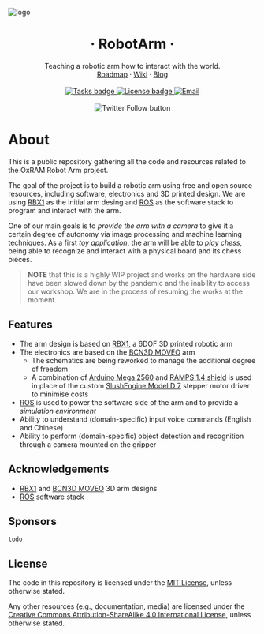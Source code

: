 ![logo](https://user-images.githubusercontent.com/6771224/141656663-96ae20bf-9eaf-4808-b145-5f7c027ac39d.png)

<h1 align="center">&middot; RobotArm &middot;</h1>


<p align="center">
Teaching a robotic arm how to interact with the world.
<br/>
<a href="https://github.com/OxRAMSociety/RobotArm/projects/1">Roadmap</a>
&middot;
<a href="https://github.com/OxRAMSociety/RobotArm/wiki">Wiki</a>
&middot;
<a href="https://www.oxramsociety.org/blog/category/oxarm">Blog</a>
<br/><br/>
<a href="https://github.com/OxRAMSociety/RobotArm/issues">
    <img src="https://img.shields.io/github/issues/OxRAMSociety/RobotArm.svg?label=TASKS&style=for-the-badge" alt="Tasks badge">
</a>
<a href="LICENSE">
    <img src="https://img.shields.io/github/license/OxRAMSociety/RobotArm.svg?style=for-the-badge" alt="License badge">
</a>
<a href="mailto:project.robotarm@oxramsociety.org">
    <img src="https://img.shields.io/badge/Contact_Us-0078D4?style=for-the-badge&logo=maildotru" alt="Email">
</a>
<br/><br/>
<img alt="Twitter Follow button" src="https://img.shields.io/twitter/follow/ox3dp?style=social">
</p>

# About

This is a public repository gathering all the code and resources related to the OxRAM Robot Arm project.

The goal of the project is to build a robotic arm using free and open source resources, including software, electronics and 3D printed design. We are using [RBX1] as the initial arm desing and [ROS] as the software stack to program and interact with the arm.

One of our main goals is to *provide the arm with a camera* to give it a certain degree of autonomy via image processing and machine learning techniques. As a first *toy application*, the arm will be able to *play chess*, being able to recognize and interact with a physical board and its chess pieces.

> **NOTE** that this is a highly WIP project and works on the hardware side have been slowed down by the pandemic and the inability to access our workshop.
> We are in the process of resuming the works at the moment.

## Features

- The arm design is based on [RBX1], a 6DOF 3D printed robotic arm
- The electronics are based on the [BCN3D MOVEO] arm
    - The schematics are being reworked to manage the additional degree of freedom
    - A combination of [Arduino Mega 2560] and [RAMPS 1.4 shield] is used in place of the custom [SlushEngine Model D 7] stepper motor driver to minimise costs
- [ROS] is used to power the software side of the arm and to provide a *simulation environment*
- Ability to understand (domain-specific) input voice commands (English and Chinese)
- Ability to perform (domain-specific) object detection and recognition through a camera mounted on the gripper

## Acknowledgements

- [RBX1] and [BCN3D MOVEO] 3D arm designs
- [ROS] software stack
<!-- - Blender -->
<!-- - software used for voice rec? -->
<!-- - software used for training image rec? -->

## Sponsors

`todo`

## License

The code in this repository is licensed under the [MIT License](LICENSE), unless otherwise stated.

Any other resources (e.g., documentation, media) are licensed under the [Creative Commons Attribution-ShareAlike 4.0 International License](http://creativecommons.org/licenses/by-sa/4.0/), unless otherwise stated.

<!-- Resources -->

[RBX1]: https://roboteurs.com/products/rbx1-remix-3d-printed-6-axis-robot-arm-kit
[BCN3D MOVEO]: https://www.bcn3d.com/bcn3d-moveo-the-future-of-learning/
[ROS]: https://www.ros.org/
[Arduino Mega 2560]: https://store.arduino.cc/arduino-mega-2560-rev3
[RAMPS 1.4 shield]: https://reprap.org/wiki/RAMPS_1.4
[SlushEngine Model D 7]: https://roboteurs.com/products/slushengine-model-d
